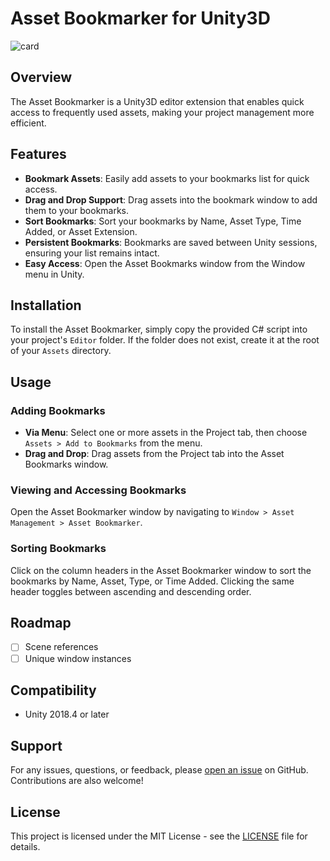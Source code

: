 # Asset Bookmarker for Unity3D


![card](https://github.com/Bjorn-Slettemark/AssetBookmarker/assets/136645500/04328541-037c-40db-ae26-60f9526ac1cf)

## Overview

The Asset Bookmarker is a Unity3D editor extension that enables quick access to frequently used assets, making your project management more efficient.  

## Features

- **Bookmark Assets**: Easily add assets to your bookmarks list for quick access.
- **Drag and Drop Support**: Drag assets into the bookmark window to add them to your bookmarks.
- **Sort Bookmarks**: Sort your bookmarks by Name, Asset Type, Time Added, or Asset Extension.
- **Persistent Bookmarks**: Bookmarks are saved between Unity sessions, ensuring your list remains intact.
- **Easy Access**: Open the Asset Bookmarks window from the Window menu in Unity.

## Installation

To install the Asset Bookmarker, simply copy the provided C# script into your project's `Editor` folder. If the folder does not exist, create it at the root of your `Assets` directory.

## Usage

### Adding Bookmarks

- **Via Menu**: Select one or more assets in the Project tab, then choose `Assets > Add to Bookmarks` from the menu.
- **Drag and Drop**: Drag assets from the Project tab into the Asset Bookmarks window.

### Viewing and Accessing Bookmarks

Open the Asset Bookmarker window by navigating to `Window > Asset Management > Asset Bookmarker`.

### Sorting Bookmarks

Click on the column headers in the Asset Bookmarker window to sort the bookmarks by Name, Asset, Type, or Time Added. Clicking the same header toggles between ascending and descending order.

## Roadmap

 - [ ] Scene references
 - [ ] Unique window instances

## Compatibility

- Unity 2018.4 or later

## Support

For any issues, questions, or feedback, please [open an issue](https://github.com/yourusername/AssetBookmarksEditor/issues) on GitHub. Contributions are also welcome!

## License

This project is licensed under the MIT License - see the [LICENSE](LICENSE) file for details.
